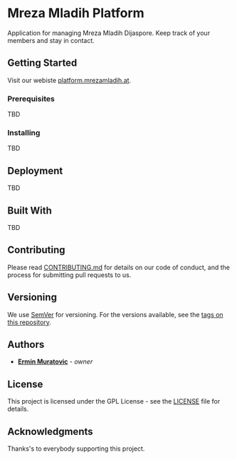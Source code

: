 # Mreza Mladih Platform

Application for managing Mreza Mladih Dijaspore. Keep track of your members and stay in contact.

## Getting Started

Visit our webiste [platform.mrezamladih.at](https://platform.mrezamladih.at/).

### Prerequisites
TBD
### Installing
TBD
## Deployment
TBD
## Built With
TBD
## Contributing

Please read [CONTRIBUTING.md](CONTRIBUTING.md) for details on our code of conduct, and the process for submitting pull requests to us.

## Versioning

We use [SemVer](http://semver.org/) for versioning. For the versions available, see the [tags on this repository](https://github.com/ermin-muratovic/mreza-mladih-platform/tags). 

## Authors

* [**Ermin Muratovic**](https://github.com/ermin-muratovic) - *owner*

## License

This project is licensed under the GPL License - see the [LICENSE](LICENSE) file for details.

## Acknowledgments

Thanks's to everybody supporting this project.
